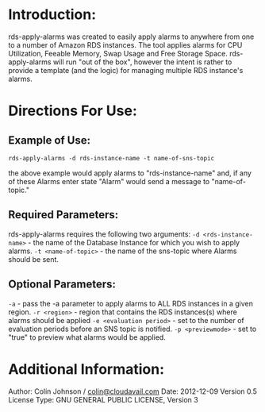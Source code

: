 # Introduction:
rds-apply-alarms was created to easily apply alarms to anywhere from one to a number of Amazon RDS instances. The tool applies alarms for CPU Utilization, Feeable Memory, Swap Usage and Free Storage Space. rds-apply-alarms will run "out of the box", however the intent is rather to provide a template (and the logic) for managing multiple RDS instance's alarms.
# Directions For Use:
## Example of Use:
    rds-apply-alarms -d rds-instance-name -t name-of-sns-topic
the above example would apply alarms to "rds-instance-name" and, if any of these Alarms enter state "Alarm" would send a message to "name-of-topic."
## Required Parameters:
rds-apply-alarms requires the following two arguments:
`-d <rds-instance-name>` - the name of the Database Instance for which you wish to apply alarms.
`-t <name-of-topic>` - the name of the sns-topic where Alarms should be sent.
## Optional Parameters:
`-a` - pass the -a parameter to apply alarms to ALL RDS instances in a given region.
`-r <region>` - region that contains the RDS instances(s) where alarms should be applied
`-e <evaluation period>` - set to the number of evaluation periods before an SNS topic is notified.
`-p <previewmode>` - set to "true" to preview what alarms would be applied.
# Additional Information:
Author: Colin Johnson / colin@cloudavail.com
Date: 2012-12-09
Version 0.5
License Type: GNU GENERAL PUBLIC LICENSE, Version 3
